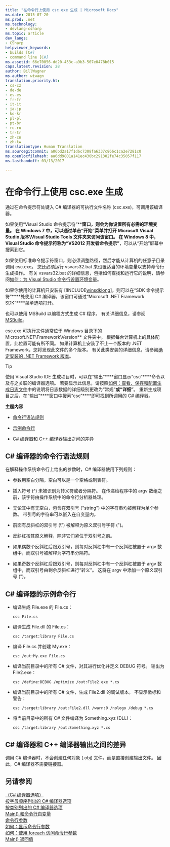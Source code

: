```yaml
---
title: "在命令行上使用 csc.exe 生成 | Microsoft Docs"
ms.date: 2015-07-20
ms.prod: .net
ms.technology:
- devlang-csharp
ms.topic: article
dev_langs:
- CSharp
helpviewer_keywords:
- builds [C#]
- command line [C#]
ms.assetid: 66e70056-dd20-453c-a9b3-507e0478b015
caps.latest.revision: 28
author: BillWagner
ms.author: wiwagn
translation.priority.ht:
- cs-cz
- de-de
- es-es
- fr-fr
- it-it
- ja-jp
- ko-kr
- pl-pl
- pt-br
- ru-ru
- tr-tr
- zh-cn
- zh-tw
translationtype: Human Translation
ms.sourcegitcommit: a06bd2a17f1d6c7308fa6337c866c1ca2e7281c0
ms.openlocfilehash: aa6dd9801a141ec430bc291302fe74c35057f117
ms.lasthandoff: 03/13/2017

---
```

# <a name="command-line-building-with-cscexe"></a>在命令行上使用 csc.exe 生成
通过在命令提示符处键入 C# 编译器的可执行文件名称 (csc.exe)，可调用该编译器。  
  
 如果使用“Visual Studio 命令提示符”****窗口，则会为你设置所有必需的环境变量。 在 Windows 7 中，可以通过单击“开始”****菜单并打开 Microsoft Visual Studio 版本**\Visual Studio Tools 文件夹来访问该窗口。 在 Windows 8 中，Visual Studio 命令提示符称为“VS2012 开发者命令提示”****，可以从“开始”屏幕中搜索到它。  
  
 如果使用标准命令提示符窗口，则必须调整路径，然后才能从计算机的任意子目录调用 csc.exe。 您还必须运行 vsvars32.bat 来设置适当的环境变量以支持命令行生成操作。 有关 vsvars32.bat 的详细信息，包括如何查找和运行它的说明，请参阅[如何：为 Visual Studio 命令行设置环境变量](../../../csharp/language-reference/compiler-options/how-to-set-environment-variables-for-the-visual-studio-command-line.md)。  
  
 如果你使用的计算机只安装有 [!INCLUDE[winsdklong](../../../csharp/language-reference/compiler-options/includes/winsdklong_md.md)]，则可以在“SDK 命令提示符”****处使用 C# 编译器，该窗口可通过“Microsoft .NET Framework SDK”****菜单选项打开。  
  
 也可以使用 MSBuild 以编程方式生成 C# 程序。 有关详细信息，请参阅 [MSBuild](https://docs.microsoft.com/visualstudio/msbuild/msbuild1)。  
  
 csc.exe 可执行文件通常位于 Windows 目录下的 Microsoft.NET\Framework\\Version** 文件夹中。 根据每台计算机上的具体配置，此位置可能有所不同。 如果计算机上安装了不止一个版本的 .NET Framework，您将发现此文件的多个版本。 有关此类安装的详细信息，请参阅[确定安装的 .NET Framework 版本](http://msdn.microsoft.com/en-us/1a87cc6a-1c4b-4c38-b878-faa9b3beae3c)。  
  
> [!TIP]
>  使用 Visual Studio IDE 生成项目时，可以在“输出”****窗口显示“csc”****命令以及与之关联的编译器选项。 若要显示此信息，请按照[如何：查看、保存和配置生成日志文件](http://msdn.microsoft.com/library/75d38b76-26d6-4f43-bbe7-cbacd7cc81e7)中的说明将日志数据的详细级别更改为“常规”****或“详细”****。 重新生成项目之后，在“输出”****窗口中搜索“csc”****即可找到所调用的 C# 编译器。  
  
 **主题内容**  
  
-   [命令行语法规则](#vcconcommand-linebuildinganchor1)  
  
-   [示例命令行](#vcconcommand-linebuildinganchor2)  
  
-   [C# 编译器和 C++ 编译器输出之间的差异](#vcconcommand-linebuildinganchor3)  
  
##  <a name="vcconcommand-linebuildinganchor1"></a>C# 编译器的命令行语法规则  
 在解释操作系统命令行上给出的参数时，C# 编译器使用下列规则：  
  
-   参数用空白分隔，空白可以是一个空格或制表符。  
  
-   插入符号 (^) 未被识别为转义符或者分隔符。 在传递给程序中的 argv 数组之前，该字符由操作系统中的命令行分析器处理。  
  
-   无论其中有无空白，包含在双引号 ("string") 中的字符串均被解释为单个参数。 带引号的字符串可以嵌入在自变量内。  
  
-   前面有反斜杠的双引号 (\\") 被解释为原义双引号字符 (")。  
  
-   反斜杠按其原义解释，除非它们紧位于双引号之前。  
  
-   如果偶数个反斜杠后跟双引号，则每对反斜杠中有一个反斜杠被置于 argv 数组中，而双引号被解释为字符串分隔符。  
  
-   如果奇数个反斜杠后跟双引号，则每对反斜杠中有一个反斜杠被置于 argv 数组中，而双引号由剩余反斜杠进行“转义”。 这将在 argv 中添加一个原义双引号 (")。  
  
##  <a name="vcconcommand-linebuildinganchor2"></a>C# 编译器的示例命令行  
  
-   编译生成 File.exe 的 File.cs：  
  
    ```  
    csc File.cs   
    ```  
  
-   编译生成 File.dll 的 File.cs：  
  
    ```  
    csc /target:library File.cs  
    ```  
  
-   编译 File.cs 并创建 My.exe：  
  
    ```  
    csc /out:My.exe File.cs  
    ```  
  
-   编译当前目录中的所有 C# 文件，对其进行优化并定义 DEBUG 符号。 输出为 File2.exe：  
  
    ```  
    csc /define:DEBUG /optimize /out:File2.exe *.cs  
    ```  
  
-   编译当前目录中的所有 C# 文件，生成 File2.dll 的调试版本。 不显示徽标和警告：  
  
    ```  
    csc /target:library /out:File2.dll /warn:0 /nologo /debug *.cs  
    ```  
  
-   将当前目录中的所有 C# 文件编译为 Something.xyz (DLL)：  
  
    ```  
    csc /target:library /out:Something.xyz *.cs  
    ```  
  
##  <a name="vcconcommand-linebuildinganchor3"></a>C# 编译器和 C++ 编译器输出之间的差异  
 调用 C# 编译器时，不会创建任何对象 (.obj) 文件，而是直接创建输出文件。 因此，C# 编译器不需要链接器。  
  
## <a name="see-also"></a>另请参阅  
 [（C# 编译器选项）](../../../csharp/language-reference/compiler-options/index.md)   
 [按字母顺序列出的 C# 编译器选项](../../../csharp/language-reference/compiler-options/listed-alphabetically.md)   
 [按类别列出的 C# 编译器选项](../../../csharp/language-reference/compiler-options/listed-by-category.md)   
 [Main() 和命令行自变量](../../../csharp/programming-guide/main-and-command-args/index.md)   
 [命令行参数](../../../csharp/programming-guide/main-and-command-args/command-line-arguments.md)   
 [如何：显示命令行参数](../../../csharp/programming-guide/main-and-command-args/how-to-display-command-line-arguments.md)   
 [如何：使用 foreach 访问命令行参数](../../../csharp/programming-guide/main-and-command-args/how-to-access-command-line-arguments-using-foreach.md)   
 [Main() 返回值](../../../csharp/programming-guide/main-and-command-args/main-return-values.md)

